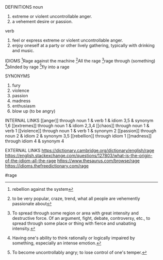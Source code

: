 DEFINITIONS
noun
1. extreme or violent uncontrollable anger.
2. a vehement desire or passion.

verb
1. feel or express extreme or violent uncontrollable anger.
2. enjoy oneself at a party or other lively gathering, typically with drinking and music.

IDIOMS
[^1]Rage against the machine
[^2]All the rage
[^3]rage through \(something)
[^4]blinded by rage
[^5]fly into a rage

SYNONYMS
1. fury
2. violence
3. passion
4. madness
5. enthusiasm
6. blow up (to be angry)

INTERNAL LINKS
[[anger]] through noun 1 & verb 1 & idiom 3,5 & synonym 1,6
[[extremes]] through noun 1 & idiom 2,3,4
[[chaos]] through noun 1 & verb 1
[[violence]] through noun 1 & verb 1 & synonym 2
[[passion]] through noun 2 & idiom 2 & synonym 3,5
[[rebellion]] through idiom 1
[[madness]] through idiom 4 & synonym 4

EXTERNAL LINKS
https://dictionary.cambridge.org/dictionary/english/rage
https://english.stackexchange.com/questions/127803/what-is-the-origin-of-the-idiom-all-the-rage
https://www.thesaurus.com/browse/rage
https://idioms.thefreedictionary.com/rage

#rage

[^1]: rebellion against the system

[^2]: to be very popular, craze, trend, what all people are vehemently passionate about

[^3]: To spread through some region or area with great intensity and destructive force. Of an argument, fight, debate, controversy, etc., to spread through some place or thing with fierce and unabating intensity.

[^4]: Having one's ability to think rationally or logically impaired by something, especially an intense emotion.

[^5]: To become uncontrollably angry; to lose control of one's temper.
